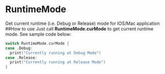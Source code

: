 # RuntimeMode
Get current runtime (i.e. Debug or Release) mode for IOS/Mac application
##How to use
Just call **RuntimeMode.curMode** to get current runtime mode. See sample code below:
```swift
switch RuntimeMode.curMode {
case .Debug:
  print("Currently running at Debug Mode")
case .Release:
  print("Currently running at Release Mode")
}
```
